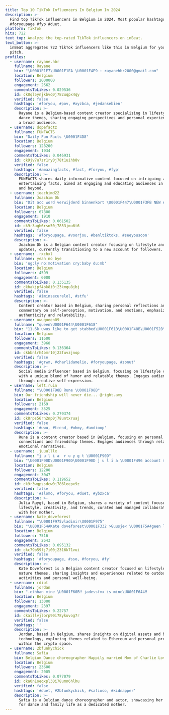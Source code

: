 ```yaml
---
title: Top 10 TikTok Influencers In Belgium In 2024
description: >-
  Find top TikTok influencers in Belgium in 2024. Most popular hashtags: #foryou
  #foryoupage #fyp #duet.
platform: TikTok
hits: 722
text_top: Analyze the top-rated TikTok influencers on inBeat.
text_bottom: >-
  inBeat aggregates 722 TikTok influencers like this in Belgium for you to
  pitch.
profiles:
  - username: rayane.hbr
    fullname: Rayane
    bio: "\U0001F1E7\U0001F1EA \U0001F4E9 : rayanehbr2000@gmail.com"
    location: Belgium
    followers: 2000000
    engagement: 2662
    commentsToLikes: 0.029536
    id: ck8ql5ynjkbvq0j782uqpx4qy
    verified: false
    hashtags: '#foryou, #pov, #xyzbca, #jedansebien'
    description: >-
      Rayane is a Belgium-based content creator specializing in lifestyle and
      dance themes, sharing engaging perspectives and personal experiences with
      a broad audience.
  - username: dopefactz
    fullname: FUNFACTS
    bio: "Daily Fun Facts \U0001F4D8"
    location: Belgium
    followers: 128200
    engagement: 1934
    commentsToLikes: 0.046931
    id: ck9jv7u7zr1ry0j78t1uihb8v
    verified: false
    hashtags: '#amazingfacts, #fact, #foryou, #fyp'
    description: >-
      FUNFACTS shares daily informative content focused on intriguing and
      entertaining facts, aimed at engaging and educating audiences in Belgium
      and beyond.
  - username: joachimd22
    fullname: Joachim Dk
    bio: "Dit acc word verwijderd binnenkort \U0001F447\U0001F3FB NEW ACCOUNT KLIK OP DE LINK \U0001F447\U0001F3FB"
    location: Belgium
    followers: 67800
    engagement: 1910
    commentsToLikes: 0.061502
    id: ck9r3ugh6rsn50j7853jmu6t6
    verified: false
    hashtags: '#foryoupage, #voorjou, #benltiktoks, #seeyousoon'
    description: >-
      Joachim Dk is a Belgian content creator focusing on lifestyle and personal
      updates, currently transitioning to a new account for followers.
  - username: .rxchxl
    fullname: yeah no bye
    bio: 'ug:ly no:motivation cry:baby du:mb'
    location: Belgium
    followers: 4599
    engagement: 6000
    commentsToLikes: 0.135135
    id: ckbakjpf4bk8i0j23kmgu8jbj
    verified: false
    hashtags: '#iminsecurelol, #stfu'
    description: >-
      Content creator based in Belgium, sharing personal reflections and
      commentary on self-perception, motivation, and emotions, emphasizing
      authenticity and relatability.
  - username: uwuqueen09
    fullname: "queen\U0001F644\U0001F618"
    bio: "11.6k uwus like to get stabbed\U0001F61B\U0001F48B\U0001F52B\U0001F97A\U0001F44D⚡️✨☺️\U0001F62D\U0001F644\U0001F618\U0001F61B\U0001F444\U0001F382\U0001F44D\U0001F9C1\U0001F445\U0001F437"
    location: Belgium
    followers: 11600
    engagement: 3968
    commentsToLikes: 0.136364
    id: ckbbnlrh4bmr10j23fuvzjnop
    verified: false
    hashtags: '#grwm, #charlidamelio, #foryoupage, #zonut'
    description: >-
      Social media influencer based in Belgium, focusing on lifestyle content
      with a unique blend of humor and relatable themes. Engages audiences
      through creative self-expression.
  - username: left.ruin
    fullname: "\U0001F98B Rune \U0001F98B"
    bio: Our friendship will never die... @right.amy
    location: Belgium
    followers: 2169
    engagement: 3525
    commentsToLikes: 0.270374
    id: ck8rps56rn2np0j78untxruaj
    verified: false
    hashtags: '#uwu, #trend, #ohmy, #andioop'
    description: >-
      Rune is a content creator based in Belgium, focusing on personal
      connections and friendship themes. Engages audiences through relatable and
      emotional narratives.
  - username: .juuulllx
    fullname: "j u l i a  r u y g t \U0001F90D"
    bio: "\U0001F90D\U0001F90D\U0001F90D j u l i a \U0001F496 account managed by my mom! \U0001F496 • I,F,K,L,L •"
    location: Belgium
    followers: 12200
    engagement: 3047
    commentsToLikes: 0.119652
    id: ck9r3wgpssdcw0j786leepx9z
    verified: false
    hashtags: '#slomo, #foryou, #duet, #ybzxca'
    description: >-
      Julia Ruygt, based in Belgium, shares a variety of content focused on
      lifestyle, creativity, and trends, curated and managed collaboratively
      with her mother.
  - username: kate_doveforest
    fullname: "\U0001F975vladimir\U0001F975"
    bio: "\U0001F54A️Kate doveforest\U0001F332 >Guusje< \U0001F5A4geen likespam pls\U0001F5A4 When the sun shines..."
    location: Belgium
    followers: 7516
    engagement: 2643
    commentsToLikes: 0.095132
    id: ckc79b59fj7i00j2316k71vui
    verified: false
    hashtags: '#foryoupage, #sso, #foryou, #fy'
    description: >-
      Kate Doveforest is a Belgian content creator focused on lifestyle and
      nature themes, sharing insights and experiences related to outdoor
      activities and personal well-being.
  - username: rdiot
    fullname: jordan
    bio: ".ethhan mine \U0001F60B‼ jadessfvx is mine\U0001F644‼ ︎ ︎ ︎ ︎ ︎ ︎ ︎ ︎ fp of :justjordan33"
    location: Belgium
    followers: 13000
    engagement: 2397
    commentsToLikes: 0.22757
    id: ckaillvjlorp90i78ykuvog7r
    verified: false
    hashtags: ''
    description: >-
      Jordan, based in Belgium, shares insights on digital assets and blockchain
      technology, exploring themes related to Ethereum and personal projects
      within the crypto space.
  - username: 2bfunkychick
    fullname: Safia
    bio: Belgium Dance choreographer Happily married Mom of Charlie Love acting
    location: Belgium
    followers: 23600
    engagement: 2005
    commentsToLikes: 0.077079
    id: cka0n1oeqxpl30i78umn6hlhu
    verified: false
    hashtags: '#duet, #2bfunkychick, #safioso, #kidnapper'
    description: >-
      Safia is a Belgian dance choreographer and actor, showcasing her passion
      for dance and family life as a dedicated mother.
---
```


